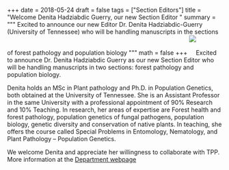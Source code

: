 +++
date = 2018-05-24
draft = false
tags = ["Section Editors"]
title = "Welcome Denita Hadziabdic Guerry, our new Section Editor "
summary = """
Excited to announce our new Editor Dr. Denita Hadziabdic-Guerry (University of Tennessee) who will be handling manuscripts in the sections of forest pathology and population biology 
"""
math = false
+++ 
<img src = "/img/posts/denita1.jpg" style = "margin-bottom:30px">Excited to announce Dr. Denita Hadziabdic Guerry as our new Section Editor who will be handling manuscripts in two sections: forest pathology and population biology. 

Denita holds an MSc in Plant pathology and Ph.D. in Population Genetics, both obtained at the University of Tennessee. She is an Assistant Professor in the same University with a professional appointment of 90% Research and 10% Teaching. In research, her areas of expertise are Forest health and forest pathology, population genetics of fungal pathogens, population biology, genetic diversity and conservation of native plants. In teaching, she offers the course called Special Problems in Entomology, Nematology, and Plant Pathology – Population Genetics. 

We welcome Denita and appreciate her willingness to collaborate with TPP. More information at the [Department webpage](http://epp.tennessee.edu/people/directory/dr-denita-hadziabdic-guerry)
 




